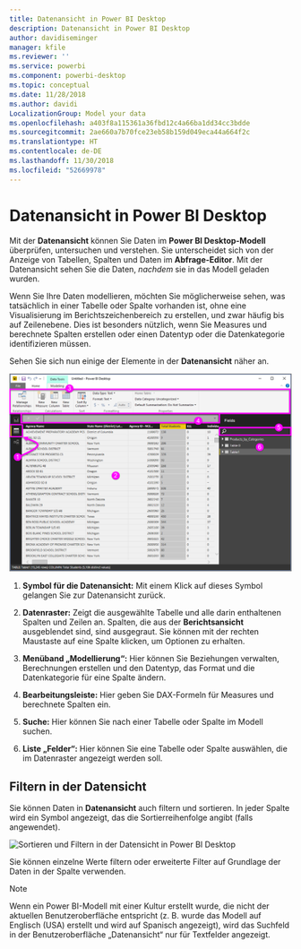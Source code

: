 ```yaml
---
title: Datenansicht in Power BI Desktop
description: Datenansicht in Power BI Desktop
author: davidiseminger
manager: kfile
ms.reviewer: ''
ms.service: powerbi
ms.component: powerbi-desktop
ms.topic: conceptual
ms.date: 11/28/2018
ms.author: davidi
LocalizationGroup: Model your data
ms.openlocfilehash: a403f8a115361a36fbd12c4a66ba1dd34cc3bdde
ms.sourcegitcommit: 2ae660a7b70fce23eb58b159d049eca44a664f2c
ms.translationtype: HT
ms.contentlocale: de-DE
ms.lasthandoff: 11/30/2018
ms.locfileid: "52669978"
---
```

# <a name="data-view-in-power-bi-desktop"></a>Datenansicht in Power BI Desktop
Mit der **Datenansicht** können Sie Daten im **Power BI Desktop-Modell** überprüfen, untersuchen und verstehen. Sie unterscheidet sich von der Anzeige von Tabellen, Spalten und Daten im **Abfrage-Editor**. Mit der Datenansicht sehen Sie die Daten, *nachdem* sie in das Modell geladen wurden.

Wenn Sie Ihre Daten modellieren, möchten Sie möglicherweise sehen, was tatsächlich in einer Tabelle oder Spalte vorhanden ist, ohne eine Visualisierung im Berichtszeichenbereich zu erstellen, und zwar häufig bis auf Zeilenebene. Dies ist besonders nützlich, wenn Sie Measures und berechnete Spalten erstellen oder einen Datentyp oder die Datenkategorie identifizieren müssen.

Sehen Sie sich nun einige der Elemente in der **Datenansicht** näher an.

![Datensicht in Power BI Desktop](media/desktop-data-view/dataview_fullscreen.png)

1. **Symbol für die Datenansicht:** Mit einem Klick auf dieses Symbol gelangen Sie zur Datenansicht zurück.

2. **Datenraster:** Zeigt die ausgewählte Tabelle und alle darin enthaltenen Spalten und Zeilen an. Spalten, die aus der **Berichtsansicht** ausgeblendet sind, sind ausgegraut. Sie können mit der rechten Maustaste auf eine Spalte klicken, um Optionen zu erhalten.

3. **Menüband „Modellierung“:** Hier können Sie Beziehungen verwalten, Berechnungen erstellen und den Datentyp, das Format und die Datenkategorie für eine Spalte ändern.

4. **Bearbeitungsleiste:** Hier geben Sie DAX-Formeln für Measures und berechnete Spalten ein.

5. **Suche:** Hier können Sie nach einer Tabelle oder Spalte im Modell suchen.

6. **Liste „Felder“:** Hier können Sie eine Tabelle oder Spalte auswählen, die im Datenraster angezeigt werden soll.

## <a name="filtering-in-data-view"></a>Filtern in der Datensicht

Sie können Daten in **Datenansicht** auch filtern und sortieren. In jeder Spalte wird ein Symbol angezeigt, das die Sortierreihenfolge angibt (falls angewendet).

![Sortieren und Filtern in der Datensicht in Power BI Desktop](media/desktop-data-view/dataview_sort-and-filter.png)

Sie können einzelne Werte filtern oder erweiterte Filter auf Grundlage der Daten in der Spalte verwenden. 

> [!NOTE]
> Wenn ein Power BI-Modell mit einer Kultur erstellt wurde, die nicht der aktuellen Benutzeroberfläche entspricht (z. B. wurde das Modell auf Englisch (USA) erstellt und wird auf Spanisch angezeigt), wird das Suchfeld in der Benutzeroberfläche „Datenansicht“ nur für Textfelder angezeigt.
